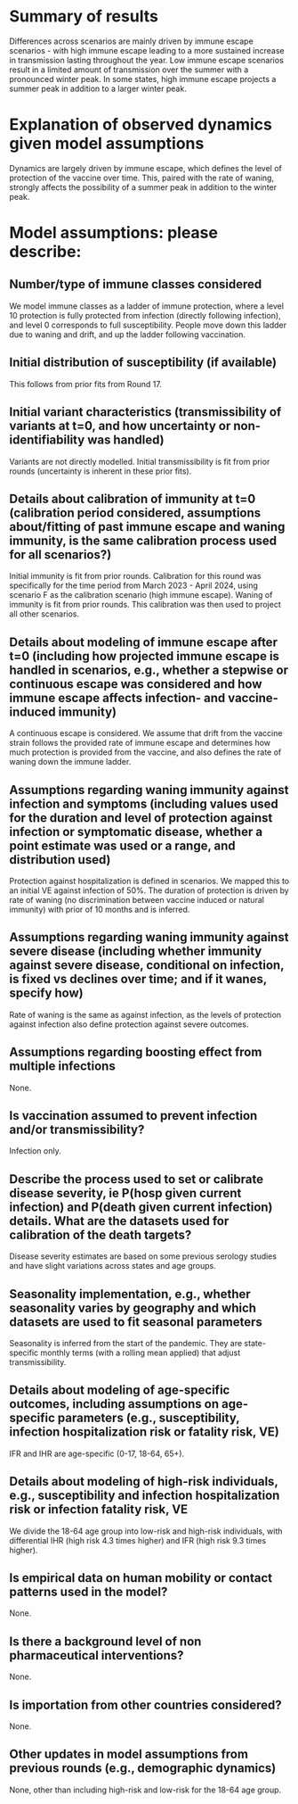 # Summary of results
Differences across scenarios are mainly driven by immune escape scenarios - with high immune escape leading to a more sustained increase in transmission lasting throughout the year. Low immune escape scenarios result in a limited amount of transmission over the summer with a pronounced winter peak. In some states, high immune escape projects a summer peak in addition to a larger winter peak.

# Explanation of observed dynamics given model assumptions
Dynamics are largely driven by immune escape, which defines the level of protection of the vaccine over time. This, paired with the rate of waning, strongly affects the possibility of a summer peak in addition to the winter peak.

# Model assumptions: please describe:
## Number/type of immune classes considered
We model immune classes as a ladder of immune protection, where a level 10 protection is fully protected from infection (directly following infection), and level 0 corresponds to full susceptibility. People move down this ladder due to waning and drift, and up the ladder following vaccination. 

## Initial distribution of susceptibility (if available)
This follows from prior fits from Round 17.

## Initial variant characteristics (transmissibility of variants at t=0, and how uncertainty or non-identifiability was handled)
Variants are not directly modelled. Initial transmissibility is fit from prior rounds (uncertainty is inherent in these prior fits). 

## Details about calibration of immunity at t=0 (calibration period considered, assumptions about/fitting of past immune escape and waning immunity, is the same calibration process used for all scenarios?)
Initial immunity is fit from prior rounds. Calibration for this round was specifically for the time period from March 2023 - April 2024, using scenario F as the calibration scenario (high immune escape). Waning of immunity is fit from prior rounds. This calibration was then used to project all other scenarios. 

## Details about modeling of immune escape after t=0 (including how projected immune escape is handled in scenarios, e.g., whether a stepwise or continuous escape was considered and how immune escape affects infection- and vaccine-induced immunity)
A continuous escape is considered. We assume that drift from the vaccine strain follows the provided rate of immune escape and determines how much protection is provided from the vaccine, and also defines the rate of waning down the immune ladder. 

## Assumptions regarding waning immunity against infection and symptoms (including values used for the duration and level of protection against infection or symptomatic disease, whether a point estimate was used or a range, and distribution used)
Protection against hospitalization is defined in scenarios. We mapped this to an initial VE against infection of 50%. The duration of protection is driven by rate of waning (no discrimination between vaccine induced or natural immunity) with prior of 10 months and is inferred.

## Assumptions regarding waning immunity against severe disease (including whether immunity against severe disease, conditional on infection, is fixed vs declines over time; and if it wanes, specify how)
Rate of waning is the same as against infection, as the levels of protection against infection also define protection against severe outcomes. 

## Assumptions regarding boosting effect from multiple infections
None.

## Is vaccination assumed to prevent infection and/or transmissibility?
Infection only. 

## Describe the process used to set or calibrate disease severity, ie P(hosp given current infection) and P(death given current infection) details. What are the datasets used for calibration of the death targets?
Disease severity estimates are based on some previous serology studies and have slight variations across states and age groups.

## Seasonality implementation, e.g., whether seasonality varies by geography and which datasets are used to fit seasonal parameters
Seasonality is inferred from the start of the pandemic. They are state-specific monthly terms (with a rolling mean applied) that adjust transmissibility.

## Details about modeling of age-specific outcomes, including assumptions on age-specific parameters (e.g., susceptibility, infection hospitalization risk or fatality risk, VE)
IFR and IHR are age-specific (0-17, 18-64, 65+). 

## Details about modeling of high-risk individuals, e.g., susceptibility and infection hospitalization risk or infection fatality risk, VE
We divide the 18-64 age group into low-risk and high-risk individuals, with differential IHR (high risk 4.3 times higher) and IFR (high risk 9.3 times higher). 

## Is empirical data on human mobility or contact patterns used in the model?
None.

## Is there a background level of non pharmaceutical interventions?
None.

## Is importation from other countries considered?
None.

## Other updates in model assumptions from previous rounds (e.g., demographic dynamics)
None, other than including high-risk and low-risk for the 18-64 age group. 
